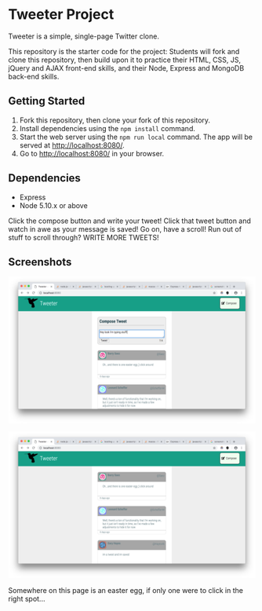 # Tweeter Project

Tweeter is a simple, single-page Twitter clone.

This repository is the starter code for the project: Students will fork and clone this repository, then build upon it to practice their HTML, CSS, JS, jQuery and AJAX front-end skills, and their Node, Express and MongoDB back-end skills.

## Getting Started

1. Fork this repository, then clone your fork of this repository.
2. Install dependencies using the `npm install` command.
3. Start the web server using the `npm run local` command. The app will be served at <http://localhost:8080/>.
4. Go to <http://localhost:8080/> in your browser.

## Dependencies

- Express
- Node 5.10.x or above

Click the compose button and write your tweet! Click that tweet button and watch in awe as your message is saved! Go on, have a scroll! Run out of stuff to scroll through? WRITE MORE TWEETS!

## Screenshots

!["This is a screenshot of the tweet compose box"](https://github.com/Anarchonist7/tweeter/blob/master/docs/Screen%20Shot%202018-11-10%20at%2012.22.05%20AM.png?raw=true)

!["This is what the page looks like when the compose box is closed, scroll away!"](https://github.com/Anarchonist7/tweeter/blob/master/docs/Screen%20Shot%202018-11-10%20at%2012.20.52%20AM.png?raw=true)

Somewhere on this page is an easter egg, if only one were to click in the right spot...
